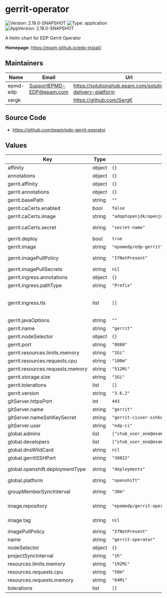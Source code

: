 # gerrit-operator

![Version: 2.18.0-SNAPSHOT](https://img.shields.io/badge/Version-2.18.0--SNAPSHOT-informational?style=flat-square) ![Type: application](https://img.shields.io/badge/Type-application-informational?style=flat-square) ![AppVersion: 2.18.0-SNAPSHOT](https://img.shields.io/badge/AppVersion-2.18.0--SNAPSHOT-informational?style=flat-square)

A Helm chart for EDP Gerrit Operator

**Homepage:** <https://epam.github.io/edp-install/>

## Maintainers

| Name | Email | Url |
| ---- | ------ | --- |
| epmd-edp | <SupportEPMD-EDP@epam.com> | <https://solutionshub.epam.com/solution/epam-delivery-platform> |
| sergk |  | <https://github.com/SergK> |

## Source Code

* <https://github.com/epam/edp-gerrit-operator>

## Values

| Key | Type | Default | Description |
|-----|------|---------|-------------|
| affinity | object | `{}` |  |
| annotations | object | `{}` |  |
| gerrit.affinity | object | `{}` |  |
| gerrit.annotations | object | `{}` |  |
| gerrit.basePath | string | `""` | Base path for Nexus URL |
| gerrit.caCerts.enabled | bool | `false` | Flag for enabling additional CA certificates |
| gerrit.caCerts.image | string | `"adoptopenjdk/openjdk11:alpine"` | Change init CA certificates container image |
| gerrit.caCerts.secret | string | `"secret-name"` | Name of the secret containing additional CA certificates |
| gerrit.deploy | bool | `true` | Flag to enable/disable Gerrit deploy |
| gerrit.image | string | `"epamedp/edp-gerrit"` | Define gerrit docker image name |
| gerrit.imagePullPolicy | string | `"IfNotPresent"` | If defined, a imagePullPolicy applied for gerrit deployment |
| gerrit.imagePullSecrets | string | `nil` | Secrets to pull from private Docker registry; |
| gerrit.ingress.annotations | object | `{}` |  |
| gerrit.ingress.pathType | string | `"Prefix"` | pathType is only for k8s >= 1.1= |
| gerrit.ingress.tls | list | `[]` | See https://kubernetes.io/blog/2020/04/02/improvements-to-the-ingress-api-in-kubernetes-1.18/#specifying-the-class-of-an-ingress ingressClassName: nginx |
| gerrit.javaOptions | string | `""` | Values to add to JAVA_OPTIONS |
| gerrit.name | string | `"gerrit"` | Gerrit name |
| gerrit.nodeSelector | object | `{}` |  |
| gerrit.port | string | `"8080"` | HTTP port |
| gerrit.resources.limits.memory | string | `"2Gi"` |  |
| gerrit.resources.requests.cpu | string | `"100m"` |  |
| gerrit.resources.requests.memory | string | `"512Mi"` |  |
| gerrit.storage.size | string | `"1Gi"` | Size for Gerrit data volume |
| gerrit.tolerations | list | `[]` |  |
| gerrit.version | string | `"3.6.2"` | Define gerrit docker image tag |
| gitServer.httpsPort | int | `443` | HTTPS port |
| gitServer.name | string | `"gerrit"` | GitServer CR name |
| gitServer.nameSshKeySecret | string | `"gerrit-ciuser-sshkey"` | Name of secret with credentials to Git server |
| gitServer.user | string | `"edp-ci"` | Git user to connect |
| global.admins | list | `["stub_user_one@example.com"]` | Administrators of your tenant |
| global.developers | list | `["stub_user_one@example.com","stub_user_two@example.com"]` | Developers of your tenant |
| global.dnsWildCard | string | `nil` | a cluster DNS wildcard name |
| global.gerritSSHPort | string | `"30022"` | Gerrit SSH node port |
| global.openshift.deploymentType | string | `"deployments"` | Which type of kind will be deployed to Openshift (values: deployments/deploymentConfigs) |
| global.platform | string | `"openshift"` | platform type that can be "kubernetes" or "openshift" |
| groupMemberSyncInterval | string | `"30m"` | If not defined the exponential formula with the max value of 1hr will be used |
| image.repository | string | `"epamedp/gerrit-operator"` | EDP gerrit-operator Docker image name. The released image can be found on [Dockerhub](https://hub.docker.com/r/epamedp/gerrit-operator) |
| image.tag | string | `nil` | EDP gerrit-operator Docker image tag. The released image can be found on [Dockerhub](https://hub.docker.com/r/epamedp/gerrit-operator/tags) |
| imagePullPolicy | string | `"IfNotPresent"` |  |
| name | string | `"gerrit-operator"` | component name |
| nodeSelector | object | `{}` |  |
| projectSyncInterval | string | `"1h"` | Format: golang time.Duration-formatted string |
| resources.limits.memory | string | `"192Mi"` |  |
| resources.requests.cpu | string | `"50m"` |  |
| resources.requests.memory | string | `"64Mi"` |  |
| tolerations | list | `[]` |  |

